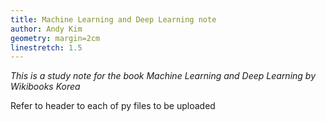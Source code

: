 ```yaml
---
title: Machine Learning and Deep Learning note
author: Andy Kim
geometry: margin=2cm
linestretch: 1.5
---
```


_This is a study note for the book Machine Learning and Deep Learning by Wikibooks Korea_

Refer to header to each of py files to be uploaded

